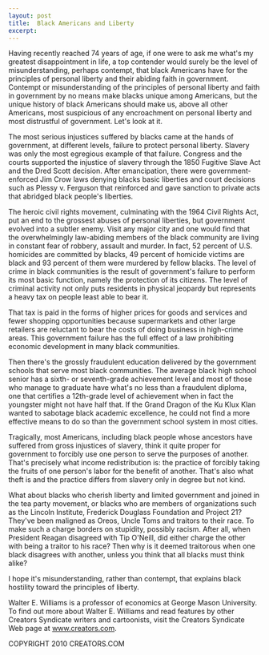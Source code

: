 ```yaml
---
layout: post
title:  Black Americans and Liberty
excerpt:
---
```


Having recently reached 74 years of age, if one were to ask me what's my greatest disappointment in life, a top contender would surely be the level of misunderstanding, perhaps contempt, that black Americans have for the principles of personal liberty and their abiding faith in government. Contempt or misunderstanding of the principles of personal liberty and faith in government by no means make blacks unique among Americans, but the unique history of black Americans should make us, above all other Americans, most suspicious of any encroachment on personal liberty and most distrustful of government. Let's look at it.

The most serious injustices suffered by blacks came at the hands of government, at different levels, failure to protect personal liberty. Slavery was only the most egregious example of that failure. Congress and the courts supported the injustice of slavery through the 1850 Fugitive Slave Act and the Dred Scott decision. After emancipation, there were government-enforced Jim Crow laws denying blacks basic liberties and court decisions such as Plessy v. Ferguson that reinforced and gave sanction to private acts that abridged black people's liberties. 

The heroic civil rights movement, culminating with the 1964 Civil Rights Act, put an end to the grossest abuses of personal liberties, but government evolved into a subtler enemy. Visit any major city and one would find that the overwhelmingly law-abiding members of the black community are living in constant fear of robbery, assault and murder. In fact, 52 percent of U.S. homicides are committed by blacks, 49 percent of homicide victims are black and 93 percent of them were murdered by fellow blacks. The level of crime in black communities is the result of government's failure to perform its most basic function, namely the protection of its citizens. The level of criminal activity not only puts residents in physical jeopardy but represents a heavy tax on people least able to bear it.

 That tax is paid in the forms of higher prices for goods and services and fewer shopping opportunities because supermarkets and other large retailers are reluctant to bear the costs of doing business in high-crime areas. This government failure has the full effect of a law prohibiting economic development in many black communities.

Then there's the grossly fraudulent education delivered by the government schools that serve most black communities. The average black high school senior has a sixth- or seventh-grade achievement level and most of those who manage to graduate have what's no less than a fraudulent diploma, one that certifies a 12th-grade level of achievement when in fact the youngster might not have half that. If the Grand Dragon of the Ku Klux Klan wanted to sabotage black academic excellence, he could not find a more effective means to do so than the government school system in most cities.

Tragically, most Americans, including black people whose ancestors have suffered from gross injustices of slavery, think it quite proper for government to forcibly use one person to serve the purposes of another. That's precisely what income redistribution is: the practice of forcibly taking the fruits of one person's labor for the benefit of another. That's also what theft is and the practice differs from slavery only in degree but not kind. 

What about blacks who cherish liberty and limited government and joined in the tea party movement, or blacks who are members of organizations such as the Lincoln Institute, Frederick Douglass Foundation and Project 21? They've been maligned as Oreos, Uncle Toms and traitors to their race. To make such a charge borders on stupidity, possibly racism. After all, when President Reagan disagreed with Tip O'Neill, did either charge the other with being a traitor to his race? Then why is it deemed traitorous when one black disagrees with another, unless you think that all blacks must think alike?

I hope it's misunderstanding, rather than contempt, that explains black hostility toward the principles of liberty.

Walter E. Williams is a professor of economics at George Mason University. To find out more about Walter E. Williams and read features by other Creators Syndicate writers and cartoonists, visit the Creators Syndicate Web page at www.creators.com.

COPYRIGHT 2010 CREATORS.COM
